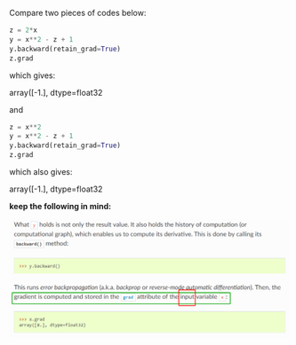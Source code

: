 Compare two pieces of codes below:


```python
z = 2*x
y = x**2 - z + 1
y.backward(retain_grad=True)
z.grad
```

which gives:

array([-1.], dtype=float32


and 

```python
z = x**2
y = x**2 - z + 1
y.backward(retain_grad=True)
z.grad
```

which also gives:

array([-1.], dtype=float32

**keep the following in mind:**

![chainer grad attribute](images/chainer_grad.png)
